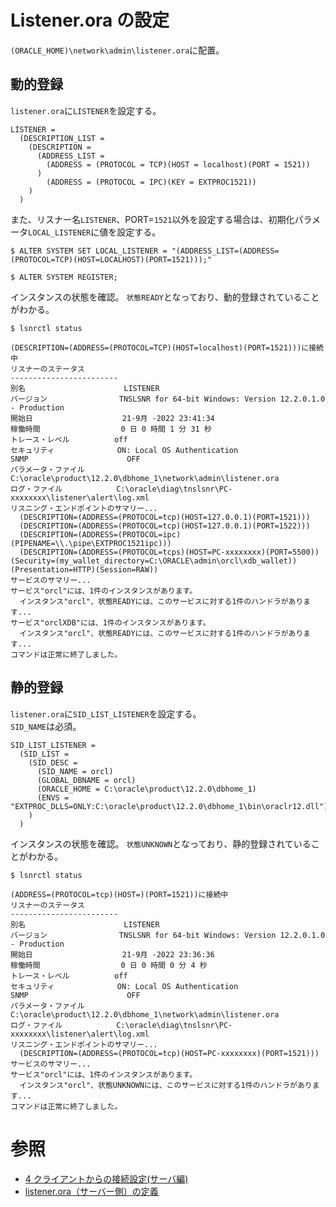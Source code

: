 # Listener.ora の設定

`(ORACLE_HOME)\network\admin\listener.ora`に配置。

## 動的登録

`listener.ora`に`LISTENER`を設定する。

```
LISTENER =
  (DESCRIPTION_LIST =
    (DESCRIPTION =
      (ADDRESS_LIST =
        (ADDRESS = (PROTOCOL = TCP)(HOST = localhost)(PORT = 1521))
      )
        (ADDRESS = (PROTOCOL = IPC)(KEY = EXTPROC1521))
    )
  )
```

また、リスナー名`LISTENER`、PORT=`1521`以外を設定する場合は、初期化パラメータ`LOCAL_LISTENER`に値を設定する。

```
$ ALTER SYSTEM SET LOCAL_LISTENER = "(ADDRESS_LIST=(ADDRESS=(PROTOCOL=TCP)(HOST=LOCALHOST)(PORT=1521)));"

$ ALTER SYSTEM REGISTER;
```

インスタンスの状態を確認。
`状態READY`となっており、動的登録されていることがわかる。

```
$ lsnrctl status

(DESCRIPTION=(ADDRESS=(PROTOCOL=TCP)(HOST=localhost)(PORT=1521)))に接続中
リスナーのステータス
------------------------
別名                      LISTENER
バージョン                TNSLSNR for 64-bit Windows: Version 12.2.0.1.0 - Production
開始日                    21-9月 -2022 23:41:34
稼働時間                  0 日 0 時間 1 分 31 秒
トレース・レベル          off
セキュリティ              ON: Local OS Authentication
SNMP                      OFF
パラメータ・ファイル      C:\oracle\product\12.2.0\dbhome_1\network\admin\listener.ora
ログ・ファイル            C:\oracle\diag\tnslsnr\PC-xxxxxxxx\listener\alert\log.xml
リスニング・エンドポイントのサマリー...
  (DESCRIPTION=(ADDRESS=(PROTOCOL=tcp)(HOST=127.0.0.1)(PORT=1521)))
  (DESCRIPTION=(ADDRESS=(PROTOCOL=tcp)(HOST=127.0.0.1)(PORT=1522)))
  (DESCRIPTION=(ADDRESS=(PROTOCOL=ipc)(PIPENAME=\\.\pipe\EXTPROC1521ipc)))
  (DESCRIPTION=(ADDRESS=(PROTOCOL=tcps)(HOST=PC-xxxxxxxx)(PORT=5500))(Security=(my_wallet_directory=C:\ORACLE\admin\orcl\xdb_wallet))(Presentation=HTTP)(Session=RAW))
サービスのサマリー...
サービス"orcl"には、1件のインスタンスがあります。
  インスタンス"orcl"、状態READYには、このサービスに対する1件のハンドラがあります...
サービス"orclXDB"には、1件のインスタンスがあります。
  インスタンス"orcl"、状態READYには、このサービスに対する1件のハンドラがあります...
コマンドは正常に終了しました。
```

## 静的登録

`listener.ora`に`SID_LIST_LISTENER`を設定する。  
`SID_NAME`は必須。

```
SID_LIST_LISTENER =
  (SID_LIST = 
    (SID_DESC =
      (SID_NAME = orcl)
      (GLOBAL_DBNAME = orcl)
      (ORACLE_HOME = C:\oracle\product\12.2.0\dbhome_1)
      (ENVS = "EXTPROC_DLLS=ONLY:C:\oracle\product\12.2.0\dbhome_1\bin\oraclr12.dll")
    )
  )
```

インスタンスの状態を確認。
`状態UNKNOWN`となっており、静的登録されていることがわかる。

```
$ lsnrctl status

(ADDRESS=(PROTOCOL=tcp)(HOST=)(PORT=1521))に接続中
リスナーのステータス
------------------------
別名                      LISTENER
バージョン                TNSLSNR for 64-bit Windows: Version 12.2.0.1.0 - Production
開始日                    21-9月 -2022 23:36:36
稼働時間                  0 日 0 時間 0 分 4 秒
トレース・レベル          off
セキュリティ              ON: Local OS Authentication
SNMP                      OFF
パラメータ・ファイル      C:\oracle\product\12.2.0\dbhome_1\network\admin\listener.ora
ログ・ファイル            C:\oracle\diag\tnslsnr\PC-xxxxxxxx\listener\alert\log.xml
リスニング・エンドポイントのサマリー...
  (DESCRIPTION=(ADDRESS=(PROTOCOL=tcp)(HOST=PC-xxxxxxxx)(PORT=1521)))
サービスのサマリー...
サービス"orcl"には、1件のインスタンスがあります。
  インスタンス"orcl"、状態UNKNOWNには、このサービスに対する1件のハンドラがあります...
コマンドは正常に終了しました。
```

# 参照
- [4 クライアントからの接続設定(サーバ編)](http://www.doppo1.net/oracle/beginner/network_connect.html)
- [listener.ora（サーバー側）の定義](http://system3support.jp/pdf/oracle_knowledge/first_time/p053.pdf)